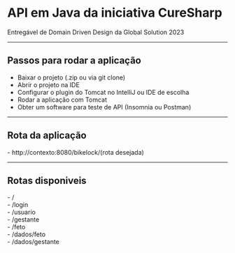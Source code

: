 # API em Java da iniciativa CureSharp
Entregável de Domain Driven Design da Global Solution 2023

<hr>

<h2>Passos para rodar a aplicação</h2>

- Baixar o projeto (.zip ou via git clone)
- Abrir o projeto na IDE  
- Configurar o plugin do Tomcat no IntelliJ ou IDE de escolha
- Rodar a aplicação com Tomcat 
- Obter um software para teste de API (Insomnia ou Postman) 

<hr>
  <h2>Rota da aplicação</h2>
- http://contexto:8080/bikelock/(rota desejada)

<hr>

<h2>Rotas disponiveis</h2>
- /</br>
- /login</br>
- /usuario</br>
- /gestante</br>
- /feto</br>
- /dados/feto</br>
- /dados/gestante</br>
